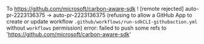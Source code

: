 
To https://github.com/microsoft/carbon-aware-sdk ! [remote rejected] auto-pr-2223136375 -> auto-pr-2223136375 (refusing to allow a GitHub App to create or update workflow `.github/workflows/run-sdkCLI-githubaction.yml` without `workflows` permission) error: failed to push some refs to 'https://github.com/microsoft/carbon-aware-sdk'
